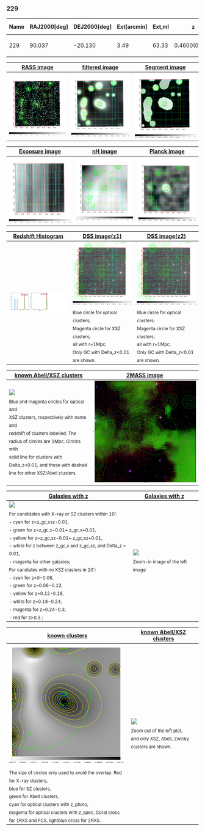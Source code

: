 <div STYLE="page-break-after: always;"></div>

### 229

|Name|RAJ2000[deg]|DEJ2000[deg] |Ext[arcmin]| Ext,ml | z | z_src| C|GC(XSZ,Delta_z<0.01)| GC(OPT,Delta_z<0.01)|GC| R_sig[arcmin] | R500[arcmin] | R500[Mpc]| CRsig[c/s] | CR500[c/s] |L500[1E44 erg/s]|F500[1E-12 erg/s/cm^2]| M500[1E14 Msun]|Tx[keV]|Cnt_sig|Beta|Rc[arcmin]|Comment|Alias|
|---|---|---|---|---|---|------|---|--------|---------|----------|---|---|---|---|---|---|---|---|---|---|---|---|---|---|
|229| 90.037| -20.130| 3.49| 63.33| 0.4600(0.000)| z_xsz| B| Tar| N| N, PSZ2, Tar| 11.238| 4.102| 1.435| 0.179(0.032)| 0.162(0.029)| 24.988(2.579)| 3.177(0.328)| 13.75(0.60)| 12.65(0.36)| 109.9| 0.771(-0.144+0.147)| 4.556(-1.316+1.178)| -| k430|

|[RASS image](../image/229/229_img.pdf)|[filtered image](../image/229/229_fil.pdf)|[Segment image](../image/229/229_seg.pdf)|
|-------------------|--------------------|-------------------|
| <img src="../image/229/229_img.png" width="300">  | <img src="../image/229/229_fil.png" width="300">   | <img src="../image/229/229_seg.png" width="300">  |

|[Exposure image](../image/229/229_mex.pdf)| [nH image](../image/229/229_nh.pdf)| [Planck image](../image/229/229_p.pdf)|
|-------------------|--------------------|-------------------|
|<img src="../image/229/229_mex.png" width="300">   | <img src="../image/229/229_nh.png" width="300">    | <img src="../image/229/229_p.png" width="300"> |

|[Redshift Histogram](../image/229/229_zg.pdf) | [DSS image(z1)](../image/229/229_dss_z1.pdf)      |  [DSS image(z2)](../image/229/229_dss_z2.pdf)    |
|-------------------|--------------------|-------------------|
|<img src="../image/229/229_zg.png" width="300"> |<img src="../image/229/229_dss_z1.png" width="300"> <sub><br>Blue circle for optical clusters; <br>Magenta circle for XSZ clusters; <br>all with r=1Mpc; <br>Only GC with Delta_z<0.01 are shown. </sub>| <img src="../image/229/229_dss_z2.png" width="300"><sub><br>Blue circle for optical clusters; <br>Magenta circle for XSZ clusters; <br>all with r=1Mpc; <br>Only GC with Delta_z<0.01 are shown. </sub> |

|[known Abell/XSZ clusters](../image/229/229_m.pdf) | [2MASS image](../image/229/229_2mass.pdf)      |
|-------------------|-------------------|
|<img src=../image/229/229_m.png width="300"> <br><sub>Blue and magenta circles for optical and <br>XSZ clusters, respectively with name and <br>redshift of clusters labelled. The <br>radius of circles are 1Mpc. Circles with <br>solid line for clusters with <br>Delta_z<0.01, and those with dashed <br>line for other XSZ/Abell clusters.        </sub>|<img src="../image/229/229_2mass.png" width="300">  |

|[Galaxies with z](../image/229/229_opt_ned.pdf) |[Galaxies with z](../image/229/229_opt_ned_zoom.pdf) |
|-------------------|-------------------|
| <img src=../image/229/229_opt_ned.png width="300"> <br><sub> For candidates with X-ray or SZ clusters within 10': <br> - cyan for z<z_gc,xsz-0.01, <br> - green for z=z_gc,x-0.01~ z_gc,x+0.01, <br> - yellow for z=z_gc,sz-0.01~ z_gc,sz+0.01, <br> - white for z between z_gc,x and z_gc,sz, and Delta_z > 0.01, <br> - magenta for other galaxies; <br>For candiates with no XSZ clusters in 10': <br> - cyan for z=0-0.06, <br> - green for z=0.06-0.12, <br> - yellow for z=0.12-0.18, <br> - white for z=0.18-0.24, <br> - magenta for z=0.24-0.3, <br> - red for z>0.3 ;  </sub>|<img src=../image/229/229_opt_ned_zoom.png width="300">  <br><sub> Zoom-in image of the left image</sub>|

|[known clusters](../image/229/229_gc.pdf) |[known Abell/XSZ clusters](../image/229/229_gc_large.pdf) |
|-------------------|-------------------|
| <img src=../image/229/229_gc.png width="300"> <br><sub> The size of circles only used to avoid the overlap. Red for X-ray clusters, <br> blue for SZ clusters, <br> green for Abell clusters, <br> cyan for optical clusters with z_photo, <br> magenta for optical clusters with z_spec. Coral cross for 1RXS and FCS, lightblue cross for 2RXS. </sub>|<img src=../image/229/229_gc_large.png width="300"> <br><sub> Zoom out of the left plot, <br> and only XSZ, Abell, Zwicky clusters are shown. </sub> |



